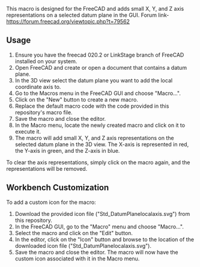 

This macro is designed for the FreeCAD and adds small X, Y, and Z axis representations on a selected datum plane in the GUI.
 Forum link- https://forum.freecad.org/viewtopic.php?t=79562
## Usage

1. Ensure you have the freecad 020.2 or LinkStage branch of FreeCAD installed on your system.
2. Open FreeCAD and create or open a document that contains a datum plane.
3. In the 3D view select the datum plane you want to add the local coordinate axis to.
4. Go to the Macros menu in the FreeCAD GUI and choose "Macro...".
5. Click on the "New" button to create a new macro.
6. Replace the default macro code with the code provided in this repository's macro file.
7. Save the macro and close the editor.
8. In the Macro menu, locate the newly created macro and click on it to execute it.
9. The macro will add small X, Y, and Z axis representations on the selected datum plane in the 3D view. The X-axis is represented in red, the Y-axis in green, and the Z-axis in blue.

To clear the axis representations, simply click on the macro again, and the representations will be removed.

## Workbench Customization

To add a custom icon for the macro:

1. Download the provided icon file ("Std_DatumPlanelocalaxis.svg") from this repository.
2. In the FreeCAD GUI, go to the "Macro" menu and choose "Macro...".
3. Select the macro and click on the "Edit" button.
4. In the editor, click on the "Icon" button and browse to the location of the downloaded icon file ("Std_DatumPlanelocalaxis.svg").
5. Save the macro and close the editor.
The macro will now have the custom icon associated with it in the Macro menu.


